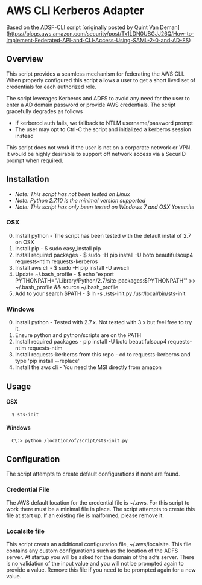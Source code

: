 # AWS CLI Kerberos Adapter

Based on the ADSF-CLI script  [originally posted by Quint Van Deman] (https://blogs.aws.amazon.com/security/post/Tx1LDN0UBGJJ26Q/How-to-Implement-Federated-API-and-CLI-Access-Using-SAML-2-0-and-AD-FS)
## Overview
This script provides a seamless mechanism for federating the AWS CLI. When
properly configured this script allows a user to get a short lived set of
credentials for each authorized role.

The script leverages Kerberos and ADFS to avoid any need for the user to enter
a AD domain password or provide AWS credentials. The script gracefully degrades
as follows
* If kerberod auth fails, we fallback to NTLM username/password prompt
* The user may opt to Ctrl-C the script and initialized a kerberos session instead

This script does not work if the user is not on a corporate network or VPN.
It would be highly desirable to support off network access via a SecurID prompt
when required.

## Installation
* *Note: This script has not been tested on Linux*
* *Note: Python 2.7.10 is the minimal version supported*
* *Note: This script has only been tested on Windows 7 and OSX Yosemite*

### OSX
0. Install python - The script has been tested with the default instal of 2.7 on OSX
1. Install pip - $ sudo easy_install pip
2. Install required packages - $ sudo -H pip install -U boto beautifulsoup4 requests-ntlm requests-kerberos
3. Install aws cli -  $ sudo -H pip install -U awscli
5. Update ~/.bash_profile - $ echo 'export PYTHONPATH="/Library/Python/2.7/site-packages:$PYTHONPATH"' >> ~/.bash_profile && source ~/.bash_profile
6. Add to your search $PATH - $ ln -s ./sts-init.py /usr/local/bin/sts-init

### Windows

0. Install python - Tested with 2.7.x. Not tested with 3.x but feel free to try it.
1. Ensure python and python/scripts are on the PATH
2. Install required packages - pip install -U boto beautifulsoup4 requests-ntlm requests-ntlm
3. Install requests-kerberos from this repo - cd to requests-kerberos and type 'pip install --replace'
4. Install the aws cli - You need the MSI directly from amazon

## Usage
#### OSX
```
  $ sts-init
```

#### Windows
```
  C\:> python /location/of/script/sts-init.py
```

## Configuration

The script attempts to create default configurations if none are found.

### Credential File
The AWS default location for the credential file is ~/.aws. For this script to work there
must be a minimal file in place. The script attempts to creste this file at start
up. If an existing file is malformed, please remove it.

### Localsite file
This script creats an additional configuration file, ~/.aws/localsite. This file
contains any custom configurations such as the location of the ADFS server. At
startup you will be asked for the domain of the adfs server. There is no validation
of the input value and you will not be prompted again to provide a value. Remove
this file if you need to be prompted again for a new value.

